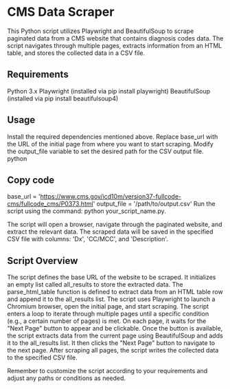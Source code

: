 # CMS Data Scraper
This Python script utilizes Playwright and BeautifulSoup to scrape paginated data from a CMS website that contains diagnosis codes data. The script navigates through multiple pages, extracts information from an HTML table, and stores the collected data in a CSV file.

## Requirements
Python 3.x
Playwright (installed via pip install playwright)
BeautifulSoup (installed via pip install beautifulsoup4)

## Usage
Install the required dependencies mentioned above.
Replace base_url with the URL of the initial page from where you want to start scraping.
Modify the output_file variable to set the desired path for the CSV output file.
python
## Copy code
base_url = 'https://www.cms.gov/icd10m/version37-fullcode-cms/fullcode_cms/P0373.html'
output_file = '/path/to/output.csv'
Run the script using the command: python your_script_name.py.

The script will open a browser, navigate through the paginated website, and extract the relevant data. The scraped data will be saved in the specified CSV file with columns: 'Dx', 'CC/MCC', and 'Description'.

## Script Overview
The script defines the base URL of the website to be scraped.
It initializes an empty list called all_results to store the extracted data.
The parse_html_table function is defined to extract data from an HTML table row and append it to the all_results list.
The script uses Playwright to launch a Chromium browser, open the initial page, and start scraping.
The script enters a loop to iterate through multiple pages until a specific condition (e.g., a certain number of pages) is met.
On each page, it waits for the "Next Page" button to appear and be clickable.
Once the button is available, the script extracts data from the current page using BeautifulSoup and adds it to the all_results list.
It then clicks the "Next Page" button to navigate to the next page.
After scraping all pages, the script writes the collected data to the specified CSV file.

Remember to customize the script according to your requirements and adjust any paths or conditions as needed.
